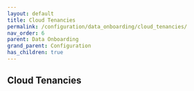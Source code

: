 ```yaml
---
layout: default
title: Cloud Tenancies
permalink: /configuration/data_onboarding/cloud_tenancies/
nav_order: 6
parent: Data Onboarding
grand_parent: Configuration
has_children: true
---
```


## **Cloud Tenancies**